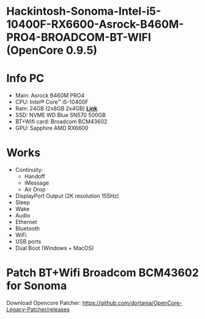 
# Hackintosh-Sonoma-Intel-i5-10400F-RX6600-Asrock-B460M-PRO4-BROADCOM-BT-WIFI (OpenCore 0.9.5)

# Info PC

- Main: Asrock B460M PRO4
- CPU: Intel® Core™ i5-10400F
- Ram: 24GB (2x8GB 2x4GB) **[Link](https://www.anphatpc.com.vn/ram-kingston-hyperx-fury-8gb-1x8gb-ddr4-bus-2666mhz-black.html)**
- SSD: NVME WD Blue SN570 500GB
- BT+Wifi card: Broadcom BCM43602 
- GPU: Sapphire AMD RX6600

# Works
- Continuity:
    - Handoff
    - iMessage
    - Air Drop
- DisplayPort Output (2K resolution 155Hz)
- Sleep
- Wake
- Audio 
- Ethernet
- Bluetooth
- WiFi
- USB ports 
- Dual Boot (Windows + MacOS) 

# Patch BT+Wifi Broadcom BCM43602 for Sonoma
Download Opencore Patcher: https://github.com/dortania/OpenCore-Legacy-Patcher/releases
